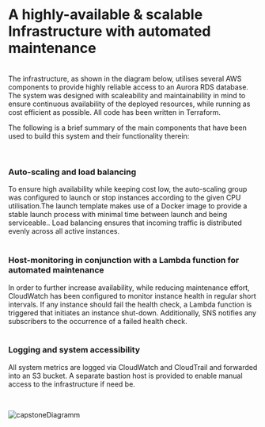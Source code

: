 # A highly-available & scalable Infrastructure with automated maintenance

<br>
The infrastructure, as shown in the diagram below, utilises several AWS components to provide highly 
reliable access to an Aurora RDS database. The system was designed with scaleability and maintainability 
in mind to ensure continuous availability of the deployed resources, while running as cost efficient as 
possible. All code has been written in Terraform.

<br>

The following is a brief summary of the main components that have been used to build this system and
their functionality therein:

<br>

### Auto-scaling and load balancing

To ensure high availability while keeping cost low, the auto-scaling group was configured to launch or stop
instances according to the given CPU utilisation.The launch template makes use of a Docker image to 
provide a stable launch process with minimal time between launch and being serviceable.. Load balancing 
ensures that incoming traffic is distributed evenly across all active instances. 
<br>
<br>

### Host-monitoring in conjunction with a Lambda function for automated maintenance
In order to further increase availability, while reducing maintenance effort, CloudWatch has been configured
to monitor instance health in regular short intervals. If any instance should fail the health check, a Lambda
function is triggered that initiates an instance shut-down. Additionally, SNS notifies any subscribers to the 
occurrence of a failed health check. 
<br>
<br>

### Logging and system accessibility
All system metrics are logged via CloudWatch and CloudTrail and forwarded into an S3 bucket. A separate
bastion host is provided to enable manual access to the infrastructure if need be. 

<br> 

![capstoneDiagramm](https://github.com/Jan0770/capstoneProject/assets/101402107/58194299-5ed7-44ab-892a-3e5c5bd7bfbf)
